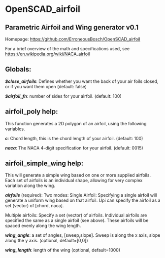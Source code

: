 # OpenSCAD_airfoil
## Parametric Airfoil and Wing generator v0.1
Homepage: https://github.com/ErroneousBosch/OpenSCAD_airfoil

For a brief overview of the math and specifications used, see https://en.wikipedia.org/wiki/NACA_airfoil

## Globals:
***$close_airfoils***: Defines whether you want the back of your air foils closed, or if you want them open (default: false) 

***$airfoil_fn***: number of sides for your airfoil. (default: 100) 

## airfoil_poly help:
This function generates a 2D polygon of an airfoil, using the following variables.

***c***: Chord length, this is the chord length of your airfoil. (default: 100) 

***naca***: The NACA 4-digit specification for your airfoil. (default: 0015) 

## airfoil_simple_wing help: 
This will generate a simple wing based on one or more supplied airfoils. Each set of airfoils is an individual shape, allowing for very complex variation along the wing.

***airfoils*** (required): Two modes:
Single Airfoil: Specifying a single airfoil will generate a uniform wing based on that airfoil. Upi can specify the airfoil as a set (vector) of [chord, naca].

Multiple airfoils: Specify a set (vector) of airfoils. Individual airfoils are specified the same as a single airfoil (see above). These airfoils will be spaced evenly along the wing length.

***wing_angle***: a set of angles, \[sweep,slope\]. Sweep is along the x axis, slope along the y axis. (optional, default=[0,0])

***wing_length***: length of the wing (optional, default=1000)